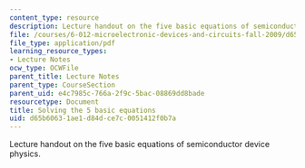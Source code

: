 ```yaml
---
content_type: resource
description: Lecture handout on the five basic equations of semiconductor device physics.
file: /courses/6-012-microelectronic-devices-and-circuits-fall-2009/d65b60631ae1d84dce7c0051412f0b7a_MIT6_012F09_lec03_five_eqn.pdf
file_type: application/pdf
learning_resource_types:
- Lecture Notes
ocw_type: OCWFile
parent_title: Lecture Notes
parent_type: CourseSection
parent_uid: e4c7985c-766a-2f9c-5bac-08869dd8bade
resourcetype: Document
title: Solving the 5 basic equations
uid: d65b6063-1ae1-d84d-ce7c-0051412f0b7a
---
```

Lecture handout on the five basic equations of semiconductor device physics.

